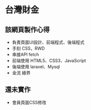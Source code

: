 # 台灣財金

## 該網頁製作心得
* 負責頁面UI設計、前端程式、後端程式
* 手刻 CSS，RWD 
* 串接API   fetch
* 前端使用  HTML5、CSS3、JavaScript
* 後端使用  laravel、Mysql
* 金流      綠界


## 還未實作
* 會員頁面CSS修改
